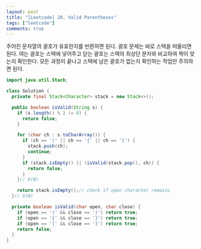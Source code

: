 ```yaml
---
layout: post
title: "[Leetcode] 20. Valid Parentheses"
tags: ["leetcode"]
comments: true
---
```


주어진 문자열의 괄호가 유효한지를 반환하면 된다. 괄호 문제는 바로 스택을 떠올리면 된다. 여는 괄호는 스택에 넣어주고 닫는 괄호는 스택의 최상단 문자와 비교하여 짝이 맞는지 확인한다. 모든 과정이 끝나고 스택에 남은 괄호가 없는지 확인하는 작업만 주의하면 된다.

```java
import java.util.Stack;

class Solution {
  private final Stack<Character> stack = new Stack<>();

  public boolean isValid(String s) {
    if (s.length() % 2 != 0) {
      return false;
    }

    for (char ch : s.toCharArray()) {
      if (ch == '(' || ch == '{' || ch == '[') {
        stack.push(ch);
        continue;
      }
      if (stack.isEmpty() || !isValid(stack.pop(), ch)) {
        return false;
      }
    }// O(N)

    return stack.isEmpty();// check if open character remains
  }// O(N)

  private boolean isValid(char open, char close) {
    if (open == '(' && close == ')') return true;
    if (open == '{' && close == '}') return true;
    if (open == '[' && close == ']') return true;
    return false;
  }
}
```
